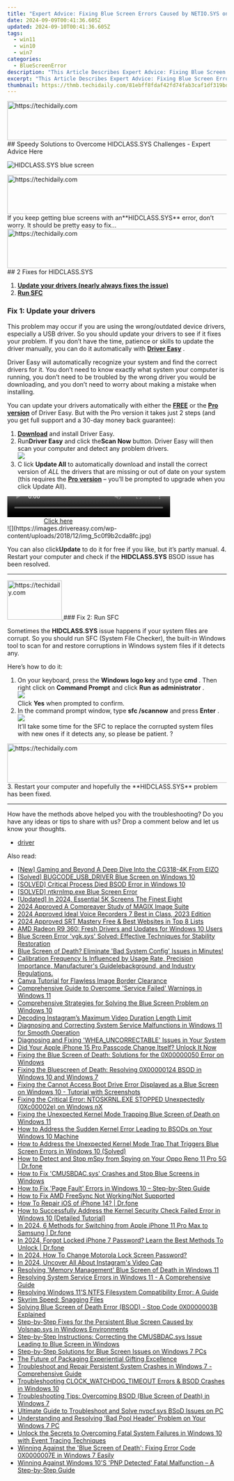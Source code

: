 ```yaml
---
title: "Expert Advice: Fixing Blue Screen Errors Caused by NETIO.SYS on PCs"
date: 2024-09-09T00:41:36.605Z
updated: 2024-09-10T00:41:36.605Z
tags:
  - win11
  - win10
  - win7
categories:
  - BlueScreenError
description: "This Article Describes Expert Advice: Fixing Blue Screen Errors Caused by NETIO.SYS on PCs"
excerpt: "This Article Describes Expert Advice: Fixing Blue Screen Errors Caused by NETIO.SYS on PCs"
thumbnail: https://thmb.techidaily.com/81ebff8fdaf42fd74fab3caf1df319bd8e37362bcaaab93f9b1c17f1267af060.png
---
```


<!-- affiliate ads begin -->
<a href="https://appsumo.8odi.net/c/5597632/2129740/7443" target="_top" id="2129740">
  <img src="//a.impactradius-go.com/display-ad/7443-2129740" border="0" alt="https://techidaily.com" width="728" height="90"/>
</a>
<img height="0" width="0" src="https://appsumo.8odi.net/i/5597632/2129740/7443" style="position:absolute;visibility:hidden;" border="0" />
<!-- affiliate ads end -->
## Speedy Solutions to Overcome HIDCLASS.SYS Challenges - Expert Advice Here

![HIDCLASS.SYS blue screen](https://images.drivereasy.com/wp-content/uploads/2018/12/img_5c0f979ba4f30.jpg)

<!-- affiliate ads begin -->
<a href="https://ephamedtechinc.pxf.io/c/5597632/2123512/26400" target="_top" id="2123512">
  <img src="//a.impactradius-go.com/display-ad/26400-2123512" border="0" alt="https://techidaily.com" width="728" height="90"/>
</a>
<img height="0" width="0" src="https://ephamedtechinc.pxf.io/i/5597632/2123512/26400" style="position:absolute;visibility:hidden;" border="0" />
<!-- affiliate ads end -->
 If you keep getting blue screens with an**HIDCLASS.SYS** error, don’t worry. It should be pretty easy to fix…

<!-- affiliate ads begin -->
<a href="https://ephamedtechinc.pxf.io/c/5597632/2130532/26400" target="_top" id="2130532">
  <img src="//a.impactradius-go.com/display-ad/26400-2130532" border="0" alt="https://techidaily.com" width="728" height="90"/>
</a>
<img height="0" width="0" src="https://ephamedtechinc.pxf.io/i/5597632/2130532/26400" style="position:absolute;visibility:hidden;" border="0" />
<!-- affiliate ads end -->
## 2 Fixes for HIDCLASS.SYS

1. [**Update your drivers (nearly always fixes the issue)**](https://www.drivereasy.com/knowledge/hidclass-sys-solved/#F1)
2. [**Run SFC**](https://tools.techidaily.com/drivereasy/download/)

### Fix 1: Update your drivers

 This problem may occur if you are using the wrong/outdated device drivers, especially a USB driver. So you should update your drivers to see if it fixes your problem. If you don’t have the time, patience or skills to update the driver manually, you can do it automatically with **[Driver Easy](https://tools.techidaily.com/drivereasy/download/)**  .

 Driver Easy will automatically recognize your system and find the correct drivers for it. You don’t need to know exactly what system your computer is running, you don’t need to be troubled by the wrong driver you would be downloading, and you don’t need to worry about making a mistake when installing.

 You can update your drivers automatically with either the [**FREE**](https://tools.techidaily.com/drivereasy/download/) or the **[Pro version](https://tools.techidaily.com/drivereasy/download/)**  of Driver Easy. But with the Pro version it takes just 2 steps (and you get full support and a 30-day money back guarantee):

1. [**Download**](https://tools.techidaily.com/drivereasy/download/) and install Driver Easy.
2. Run**Driver Easy** and click the**Scan Now** button. Driver Easy will then scan your computer and detect any problem drivers.  
![](https://images.drivereasy.com/wp-content/uploads/2018/12/img_5c0f996aabe02.jpg)
3. C  lick **Update All** to automatically download and install the correct version of _ALL_  the drivers that are missing or out of date on your system (this requires the **[Pro version](https://tools.techidaily.com/drivereasy/download/)**  – you’ll be prompted to upgrade when you click Update All).  
<!-- affiliate ads begin -->
<span id="1936838">
					<video width="374" height="48" style="cursor:pointer"
           poster="//a.impactradius-go.com/display-clicktoplayimage/1936838.png"
           onclick="if(!this.playClicked){this.play();this.setAttribute('controls',true);this.playClicked=true;}">
	   <source src="//a.impactradius-go.com/display-ad/18409-1936838">
	   <img src="//a.impactradius-go.com/display-clicktoplayimage/1936838.png" style="border: none; height: 100%; width: 100%; object-fit: contain">
	</video>
	<div style="width:234px;text-align:center"><a href="javascript:window.open(decodeURIComponent('https%3A%2F%2Fcoinrule.sjv.io%2Fc%2F5597632%2F1936838%2F18409'), '_blank');void(0);">Click here</a></div>
</span>
<img height="0" width="0" src="https://imp.pxf.io/i/5597632/1936838/18409" style="position:absolute;visibility:hidden;" border="0" />
<!-- affiliate ads end -->
![](https://images.drivereasy.com/wp-content/uploads/2018/12/img_5c0f9b2cda8fc.jpg)  

 You can also click**Update** to do it for free if you like, but it’s partly manual.
4. Restart your computer and check if the **HIDCLASS.SYS** BSOD issue has been resolved.

---

<!-- affiliate ads begin -->
<a href="https://aligracehair.sjv.io/c/5597632/2115911/19272" target="_top" id="2115911">
  <img src="//a.impactradius-go.com/display-ad/19272-2115911" border="0" alt="https://techidaily.com" width="125" height="90"/>
</a>
<img height="0" width="0" src="https://aligracehair.sjv.io/i/5597632/2115911/19272" style="position:absolute;visibility:hidden;" border="0" />
<!-- affiliate ads end -->
### Fix 2: Run SFC

 Sometimes the **HIDCLASS.SYS** issue happens if your system files are corrupt. So you should run SFC (System File Checker), the built-in Windows tool to  scan for and restore corruptions in Windows system files if it detects any.

Here’s how to do it:

1. On your keyboard, press the **Windows logo key**  and type **cmd** . Then right click on **Command Prompt**   and click **Run as administrator** .  
![](https://images.drivereasy.com/wp-content/uploads/2018/12/img_5c0fa680bdd8c.jpg)  
 Click **Yes**   when prompted to confirm.
2. In the command prompt window, type **sfc /scannow**   and press **Enter** .  
![](https://images.drivereasy.com/wp-content/uploads/2018/12/img_5c0fa6f3400a3.jpg)  
 It’ll take some time for the SFC to replace the corrupted system files with new ones if it detects any, so please be patient. ?
<!-- affiliate ads begin -->
<a href="https://appsumo.8odi.net/c/5597632/2123731/7443" target="_top" id="2123731">
  <img src="//a.impactradius-go.com/display-ad/7443-2123731" border="0" alt="https://techidaily.com" width="728" height="90"/>
</a>
<img height="0" width="0" src="https://appsumo.8odi.net/i/5597632/2123731/7443" style="position:absolute;visibility:hidden;" border="0" />
<!-- affiliate ads end -->
3. Restart your computer and hopefully the **HIDCLASS.SYS** problem has been fixed.

---

 How have the methods above helped you with the troubleshooting? Do you have any ideas or tips to share with us? Drop a comment below and let us know your thoughts.

* [driver](https://tools.techidaily.com/drivereasy/download/)

<ins class="adsbygoogle"
     style="display:block"
     data-ad-format="autorelaxed"
     data-ad-client="ca-pub-7571918770474297"
     data-ad-slot="1223367746"></ins>



<ins class="adsbygoogle"
     style="display:block"
     data-ad-client="ca-pub-7571918770474297"
     data-ad-slot="8358498916"
     data-ad-format="auto"
     data-full-width-responsive="true"></ins>

<span class="atpl-alsoreadstyle">Also read:</span>
<div><ul>
<li><a href="https://some-knowledge.techidaily.com/new-gaming-and-beyond-a-deep-dive-into-the-cg318-4k-from-eizo/"><u>[New] Gaming and Beyond  A Deep Dive Into the CG318-4K From EIZO</u></a></li>
<li><a href="https://blue-screen-error.techidaily.com/solved-bugcodeusbdriver-blue-screen-on-windows-10/"><u>[Solved] BUGCODE_USB_DRIVER Blue Screen on Windows 10</u></a></li>
<li><a href="https://blue-screen-error.techidaily.com/solved-critical-process-died-bsod-error-in-windows-10/"><u>[SOLVED] Critical Process Died BSOD Error in Windows 10</u></a></li>
<li><a href="https://blue-screen-error.techidaily.com/solved-ntkrnlmpexe-blue-screen-error/"><u>[SOLVED] ntkrnlmp.exe Blue Screen Error</u></a></li>
<li><a href="https://fox-boxes.techidaily.com/updated-in-2024-essential-5k-screens-the-finest-eight/"><u>[Updated] In 2024, Essential 5K Screens  The Finest Eight</u></a></li>
<li><a href="https://fox-cloud.techidaily.com/2024-approved-a-compreayer-study-of-magix-image-suite/"><u>2024 Approved  A Compreayer Study of MAGIX Image Suite</u></a></li>
<li><a href="https://video-screen-grab.techidaily.com/2024-approved-ideal-voice-recorders-7-best-in-class-2023-edition/"><u>2024 Approved  Ideal Voice Recorders  7 Best in Class, 2023 Edition</u></a></li>
<li><a href="https://extra-skills.techidaily.com/2024-approved-srt-mastery-free-and-best-websites-in-top-8-lists/"><u>2024 Approved  SRT Mastery  Free & Best Websites in Top 8 Lists</u></a></li>
<li><a href="https://win-dash.techidaily.com/amd-radeon-r9-360-fresh-drivers-and-updates-for-windows-10-users/"><u>AMD Radeon R9 360: Fresh Drivers and Updates for Windows 10 Users</u></a></li>
<li><a href="https://blue-screen-error.techidaily.com/blue-screen-error-vgksys-solved-effective-techniques-for-stability-restoration/"><u>Blue Screen Error 'vgk.sys' Solved: Effective Techniques for Stability Restoration</u></a></li>
<li><a href="https://blue-screen-error.techidaily.com/1723199698884-blue-screen-of-death-eliminate-bad-system-config-issues-in-minutes/"><u>Blue Screen of Death? Eliminate 'Bad System Config' Issues in Minutes!</u></a></li>
<li><a href="https://blue-screen-error.techidaily.com/calibration-frequency-is-influenced-by-usage-rate-precision-importance-manufacturers-guidelebackground-and-industry-regulations/"><u>Calibration Frequency Is Influenced by Usage Rate, Precision Importance, Manufacturer's Guidelebackground, and Industry Regulations.</u></a></li>
<li><a href="https://extra-lessons.techidaily.com/canva-tutorial-for-flawless-image-border-clearance/"><u>Canva Tutorial for Flawless Image Border Clearance</u></a></li>
<li><a href="https://blue-screen-error.techidaily.com/comprehensive-guide-to-overcome-service-failed-warnings-in-windows-11/"><u>Comprehensive Guide to Overcome 'Service Failed' Warnings in Windows 11</u></a></li>
<li><a href="https://blue-screen-error.techidaily.com/comprehensive-strategies-for-solving-the-blue-screen-problem-on-windows-10/"><u>Comprehensive Strategies for Solving the Blue Screen Problem on Windows 10</u></a></li>
<li><a href="https://instagram-video-recordings.techidaily.com/decoding-instagrams-maximum-video-duration-length-limit/"><u>Decoding Instagram’s Maximum Video Duration Length Limit</u></a></li>
<li><a href="https://blue-screen-error.techidaily.com/diagnosing-and-correcting-system-service-malfunctions-in-windows-11-for-smooth-operation/"><u>Diagnosing and Correcting System Service Malfunctions in Windows 11 for Smooth Operation</u></a></li>
<li><a href="https://blue-screen-error.techidaily.com/diagnosing-and-fixing-wheauncorrectable-issues-in-your-system/"><u>Diagnosing and Fixing 'WHEA_UNCORRECTABLE' Issues in Your System</u></a></li>
<li><a href="https://ios-unlock.techidaily.com/did-your-apple-iphone-15-pro-passcode-change-itself-unlock-it-now-by-drfone-ios/"><u>Did Your Apple iPhone 15 Pro Passcode Change Itself? Unlock It Now</u></a></li>
<li><a href="https://blue-screen-error.techidaily.com/fixing-the-blue-screen-of-death-solutions-for-the-0x00000050-error-on-windows/"><u>Fixing the Blue Screen of Death: Solutions for the 0X00000050 Error on Windows</u></a></li>
<li><a href="https://blue-screen-error.techidaily.com/fixing-the-bluescreen-of-death-resolving-0x00000124-bsod-in-windows-10-and-windows-7/"><u>Fixing the Bluescreen of Death: Resolving 0X00000124 BSOD in Windows 10 and Windows 7</u></a></li>
<li><a href="https://blue-screen-error.techidaily.com/fixing-the-cannot-access-boot-drive-error-displayed-as-a-blue-screen-on-windows-10-tutorial-with-screenshots/"><u>Fixing the Cannot Access Boot Drive Error Displayed as a Blue Screen on Windows 10 - Tutorial with Screenshots</u></a></li>
<li><a href="https://blue-screen-error.techidaily.com/fixing-the-critical-error-ntoskrnlexe-stopped-unexpectedly-0xc00002e-on-windows-nx/"><u>Fixing the Critical Error: NTOSKRNL.EXE STOPPED Unexpectedly (0Xc00002e) on Windows nX</u></a></li>
<li><a href="https://blue-screen-error.techidaily.com/fixing-the-unexpected-kernel-mode-trapping-blue-screen-of-death-on-windows-11/"><u>Fixing the Unexpected Kernel Mode Trapping Blue Screen of Death on Windows 11</u></a></li>
<li><a href="https://blue-screen-error.techidaily.com/how-to-address-the-sudden-kernel-error-leading-to-bsods-on-your-windows-10-machine/"><u>How to Address the Sudden Kernel Error Leading to BSODs on Your Windows 10 Machine</u></a></li>
<li><a href="https://blue-screen-error.techidaily.com/how-to-address-the-unexpected-kernel-mode-trap-that-triggers-blue-screen-errors-in-windows-10-solved/"><u>How to Address the Unexpected Kernel Mode Trap That Triggers Blue Screen Errors in Windows 10 (Solved)</u></a></li>
<li><a href="https://location-social.techidaily.com/how-to-detect-and-stop-mspy-from-spying-on-your-oppo-reno-11-pro-5g-drfone-by-drfone-virtual-android/"><u>How to Detect and Stop mSpy from Spying on Your Oppo Reno 11 Pro 5G | Dr.fone</u></a></li>
<li><a href="https://blue-screen-error.techidaily.com/how-to-fix-cmusbdacsys-crashes-and-stop-blue-screens-in-windows/"><u>How to Fix 'CMUSBDAC.sys' Crashes and Stop Blue Screens in Windows</u></a></li>
<li><a href="https://blue-screen-error.techidaily.com/how-to-fix-page-fault-errors-in-windows-10-step-by-step-guide/"><u>How to Fix 'Page Fault' Errors in Windows 10 – Step-by-Step Guide</u></a></li>
<li><a href="https://graphic-issues.techidaily.com/how-to-fix-amd-freesync-not-workingnot-supported/"><u>How to Fix AMD FreeSync Not Working/Not Supported</u></a></li>
<li><a href="https://blog-min.techidaily.com/how-to-repair-ios-of-iphone-14-drfone-by-drfone-ios-system-repair-ios-system-repair/"><u>How To Repair iOS of iPhone 14? | Dr.fone</u></a></li>
<li><a href="https://blue-screen-error.techidaily.com/how-to-successfully-address-the-kernel-security-check-failed-error-in-windows-10-detailed-tutorial/"><u>How to Successfully Address the Kernel Security Check Failed Error in Windows 10 [Detailed Tutorial]</u></a></li>
<li><a href="https://iphone-transfer.techidaily.com/in-2024-6-methods-for-switching-from-apple-iphone-11-pro-max-to-samsung-drfone-by-drfone-transfer-from-ios/"><u>In 2024, 6 Methods for Switching from Apple iPhone 11 Pro Max to Samsung | Dr.fone</u></a></li>
<li><a href="https://iphone-unlock.techidaily.com/in-2024-forgot-locked-iphone-7-password-learn-the-best-methods-to-unlock-drfone-by-drfone-ios/"><u>In 2024, Forgot Locked iPhone 7 Password? Learn the Best Methods To Unlock | Dr.fone</u></a></li>
<li><a href="https://android-unlock.techidaily.com/in-2024-how-to-change-motorola-lock-screen-password-by-drfone-android/"><u>In 2024, How To Change Motorola Lock Screen Password?</u></a></li>
<li><a href="https://instagram-clips.techidaily.com/in-2024-uncover-all-about-instagrams-video-cap/"><u>In 2024, Uncover All About Instagram's Video Cap</u></a></li>
<li><a href="https://blue-screen-error.techidaily.com/resolving-memory-management-blue-screen-of-death-in-windows-11/"><u>Resolving 'Memory Management' Blue Screen of Death in Windows 11</u></a></li>
<li><a href="https://blue-screen-error.techidaily.com/resolving-system-service-errors-in-windows-11-a-comprehensive-guide/"><u>Resolving System Service Errors in Windows 11 - A Comprehensive Guide</u></a></li>
<li><a href="https://blue-screen-error.techidaily.com/resolving-windows-11s-ntfs-filesystem-compatibility-error-a-guide/"><u>Resolving Windows 11'S NTFS Filesystem Compatibility Error: A Guide</u></a></li>
<li><a href="https://network-issues.techidaily.com/skyrim-speed-snagging-files/"><u>Skyrim Speed: Snagging Files</u></a></li>
<li><a href="https://blue-screen-error.techidaily.com/solving-blue-screen-of-death-error-bsod-stop-code-0x0000003b-explained/"><u>Solving Blue Screen of Death Error (BSOD) - Stop Code 0X0000003B Explained</u></a></li>
<li><a href="https://blue-screen-error.techidaily.com/step-by-step-fixes-for-the-persistent-blue-screen-caused-by-volsnapsys-in-windows-environments/"><u>Step-by-Step Fixes for the Persistent Blue Screen Caused by Volsnap.sys in Windows Environments</u></a></li>
<li><a href="https://blue-screen-error.techidaily.com/step-by-step-instructions-correcting-the-cmusbdacsys-issue-leading-to-blue-screen-in-windows/"><u>Step-by-Step Instructions: Correcting the CMUSBDAC.sys Issue Leading to Blue Screen in Windows</u></a></li>
<li><a href="https://blue-screen-error.techidaily.com/step-by-step-solutions-for-blue-screen-issues-on-windows-7-pcs/"><u>Step-by-Step Solutions for Blue Screen Issues on Windows 7 PCs</u></a></li>
<li><a href="https://extra-hints.techidaily.com/the-future-of-packaging-experiential-gifting-excellence/"><u>The Future of Packaging  Experiential Gifting Excellence</u></a></li>
<li><a href="https://blue-screen-error.techidaily.com/troubleshoot-and-repair-persistent-system-crashes-in-windows-7-comprehensive-guide/"><u>Troubleshoot and Repair Persistent System Crashes in Windows 7 - Comprehensive Guide</u></a></li>
<li><a href="https://blue-screen-error.techidaily.com/troubleshooting-clockwatchdogtimeout-errors-and-bsod-crashes-in-windows-10/"><u>Troubleshooting CLOCK_WATCHDOG_TIMEOUT Errors & BSOD Crashes in Windows 10</u></a></li>
<li><a href="https://blue-screen-error.techidaily.com/troubleshooting-tips-overcoming-bsod-blue-screen-of-death-in-windows-7/"><u>Troubleshooting Tips: Overcoming BSOD (Blue Screen of Death) in Windows 7</u></a></li>
<li><a href="https://blue-screen-error.techidaily.com/ultimate-guide-to-troubleshoot-and-solve-nvpcfsys-bsod-issues-on-pc/"><u>Ultimate Guide to Troubleshoot and Solve nvpcf.sys BSoD Issues on PC</u></a></li>
<li><a href="https://blue-screen-error.techidaily.com/understanding-and-resolving-bad-pool-header-problem-on-your-windows-7-pc/"><u>Understanding and Resolving 'Bad Pool Header' Problem on Your Windows 7 PC</u></a></li>
<li><a href="https://blue-screen-error.techidaily.com/unlock-the-secrets-to-overcoming-fatal-system-failures-in-windows-10-with-event-tracing-techniques/"><u>Unlock the Secrets to Overcoming Fatal System Failures in Windows 10 with Event Tracing Techniques</u></a></li>
<li><a href="https://blue-screen-error.techidaily.com/winning-against-the-blue-screen-of-death-fixing-error-code-0x0000007e-in-windows-7-easily/"><u>Winning Against the 'Blue Screen of Death': Fixing Error Code 0X0000007E in Windows 7 Easily</u></a></li>
<li><a href="https://blue-screen-error.techidaily.com/winning-against-windows-10s-pnp-detected-fatal-malfunction-a-step-by-step-guide/"><u>Winning Against Windows 10'S 'PNP Detected' Fatal Malfunction – A Step-by-Step Guide</u></a></li>
</ul></div>
